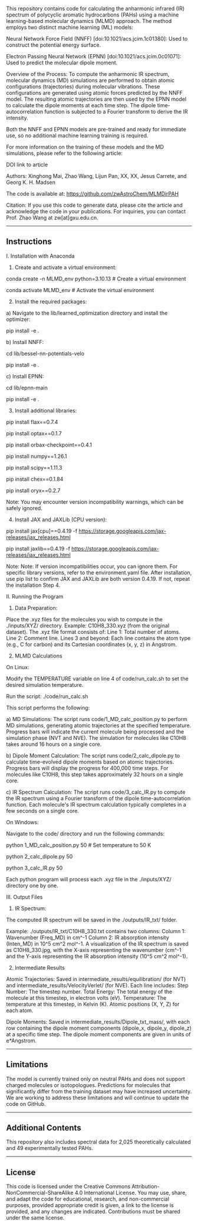 This repository contains code for calculating the anharmonic infrared (IR) spectrum of polycyclic aromatic hydrocarbons (PAHs) using a machine learning-based molecular dynamics (MLMD) approach. The method employs two distinct machine learning (ML) models:

Neural Network Force Field (NNFF) [doi:10.1021/acs.jcim.1c01380]: Used to construct the potential energy surface.

Electron Passing Neural Network (EPNN) [doi:10.1021/acs.jcim.0c01071]: Used to predict the molecular dipole moment.

Overview of the Process:
To compute the anharmonic IR spectrum, molecular dynamics (MD) simulations are performed to obtain atomic configurations (trajectories) during molecular vibrations. These configurations are generated using atomic forces predicted by the NNFF model. The resulting atomic trajectories are then used by the EPNN model to calculate the dipole moments at each time step. The dipole time-autocorrelation function is subjected to a Fourier transform to derive the IR intensity.

Both the NNFF and EPNN models are pre-trained and ready for immediate use, so no additional machine learning training is required. 

For more information on the training of these models and the MD simulations, please refer to the following article:

DOI link to article

Authors: Xinghong Mai, Zhao Wang, Lijun Pan, XX, XX, Jesus Carrete, and Georg K. H. Madsen

The code is available at: https://github.com/zwAstroChem/MLMDirPAH

Citation: 
If you use this code to generate data, please cite the article and acknowledge the code in your publications. For inquiries, you can contact Prof. Zhao Wang at zw[at]gxu.edu.cn.


---------------------------
Instructions
---------------------------

I. Installation with Anaconda

1. Create and activate a virtual environment:

conda create -n MLMD_env python=3.10.13 # Create a virtual environment

conda activate MLMD_env # Activate the virtual environment

2. Install the required packages:
   
a) Navigate to the lib/learned_optimization directory and install the optimizer:

pip install -e .

b) Install NNFF:

cd lib/bessel-nn-potentials-velo

pip install -e . 

c) Install EPNN:

cd lib/epnn-main

pip install -e . 

3. Install additional libraries:

pip install flax==0.7.4

pip install optax==0.1.7

pip install orbax-checkpoint==0.4.1

pip install numpy==1.26.1

pip install scipy==1.11.3

pip install chex==0.1.84

pip install oryx==0.2.7

Note: You may encounter version incompatibility warnings, which can be safely ignored.

4. Install JAX and JAXLib (CPU version):

pip install jax[cpu]==0.4.19 -f https://storage.googleapis.com/jax-releases/jax_releases.html

pip install jaxlib==0.4.19 -f https://storage.googleapis.com/jax-releases/jax_releases.html

Note: Note: If version incompatibilities occur, you can ignore them. For specific library versions, refer to the environment.yaml file. After installation, use pip list to confirm JAX and JAXLib are both version 0.4.19. If not, repeat the installation Step 4.

II. Running the Program

1. Data Preparation:

Place the .xyz files for the molecules you wish to compute in the ./inputs/XYZ/ directory.
Example: C10H8_330.xyz (from the original dataset).
The .xyz file format consists of:
Line 1: Total number of atoms.
Line 2: Comment line.
Lines 3 and beyond: Each line contains the atom type (e.g., C for carbon) and its Cartesian coordinates (x, y, z) in Angstrom.

2. MLMD Calculations

On Linux:

Modify the TEMPERATURE variable on line 4 of code/run_calc.sh to set the desired simulation temperature.

Run the script: 
./code/run_calc.sh

This script performs the following: 

a) MD Simulations: The script runs code/1_MD_calc_position.py to perform MD simulations, generating atomic trajectories at the specified temperature. Progress bars will indicate the current molecule being processed and the simulation phase (NVT and NVE). The simulation for molecules like C10H8 takes around 16 hours on a single core.

b) Dipole Moment Calculation: The script runs code/2_calc_dipole.py to calculate time-evolved dipole moments based on atomic trajectories. Progress bars will display the progress for 400,000 time steps. For molecules like C10H8, this step takes approximately 32 hours on a single core.

c) IR Spectrum Calculation: The script runs code/3_calc_IR.py to compute the IR spectrum using a Fourier transform of the dipole time-autocorrelation function. Each molecule's IR spectrum calculation typically completes in a few seconds on a single core.

On Windows:

Navigate to the code/ directory and run the following commands:

python 1_MD_calc_position.py 50  # Set temperature to 50 K

python 2_calc_dipole.py 50 

python 3_calc_IR.py 50 

Each python program will process each .xyz file in the ./inputs/XYZ/ directory one by one.

III. Output Files

1. IR Spectrum:
   
The computed IR spectrum will be saved in the ./outputs/IR_txt/ folder.

Example: ./outputs/IR_txt/C10H8_330.txt contains two columns:
Column 1: Wavenumber (Freq_MD) in cm^-1
Column 2: IR absorption intensity (Inten_MD) in 10^5 cm^2 mol^-1.
A visualization of the IR spectrum is saved as C10H8_330.jpg, with the X-axis representing the wavenumber (cm^-1 and the Y-axis representing the IR absorption intensity (10^5 cm^2 mol^-1).

2. Intermediate Results
   
Atomic Trajectories: Saved in intermediate_results/equilibration/ (for NVT) and intermediate_results/VelocityVerlet/ (for NVE). Each line includes: Step Number: The timestep number. Total Energy: The total energy of the molecule at this timestep, in electron volts (eV). Temperature: The temperature at this timestep, in Kelvin (K). Atomic positions (X, Y, Z) for each atom.

Dipole Moments: Saved in intermediate_results/Dipole_txt_mass/, with each row containing the dipole moment components (dipole_x, dipole_y, dipole_z) at a specific time step. The dipole moment components are given in units of e*Angstrom.


---------------------------
Limitations
---------------------------

The model is currently trained only on neutral PAHs and does not support charged molecules or isotopologues. Predictions for molecules that significantly differ from the training dataset may have increased uncertainty. We are working to address these limitations and will continue to update the code on GitHub.

---------------------------
Additional Contents
---------------------------
This repository also includes spectral data for 2,025 theoretically calculated and 49 experimentally tested PAHs.

---------------------------
License
---------------------------
This code is licensed under the Creative Commons Attribution-NonCommercial-ShareAlike 4.0 International License. You may use, share, and adapt the code for educational, research, and non-commercial purposes, provided appropriate credit is given, a link to the license is provided, and any changes are indicated. Contributions must be shared under the same license.
